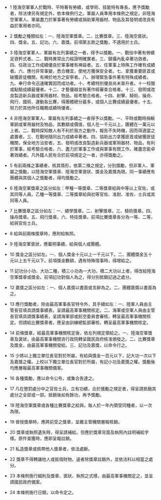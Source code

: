 * 1 陸海空軍軍人於戰時、平時著有勞績，或學術、技能特有專長，應予獎勵者，除法律另有規定外，依本條例行之。軍屬人員準用本條例之規定。非陸海空軍軍人、軍屬盡力於軍事著有勞績或捐助軍用器材、物品及其發明或改良有益於軍用者亦同。

* 2 獎勵之種類如左：一、陸海空軍獎章。二、比賽獎章。三、陸海空褒狀。四、獎金。五、記功。六、嘉獎。前項第五款之獎勵，不適用於士兵。

* 3 陸海空軍軍人、軍屬有左列事績之一者，得予以獎勵。一、戰役中著有勞績足資矜式者。二、戰時異常出力經證明確實者。三、鎮懾內亂卓著功效者。四、任政治工作成績優良於軍事確有裨益者。五、任軍事上特殊工作確有成績者。六、應付非常事變，悉合機宜，使地方獲保安全者。七、拿獲重要匪首或破獲匪徒機關，有裨於地方之安寧者。八、辦理緊急事件著有特殊成績者。九、奉行命令迅速確實因而成功者。十、考績特別優良尚未晉升者。十一校閱或點驗成績最優者。十二、才藝優越並有著作經審查合格者。十三、發明或改良製造新兵器或軍用器材、物品，經考驗合格者。十四、射擊、騎術、操舟、飛行、國術、運動各比賽，得團體總分最多，或個人比賽成績最優者。十五、努力於其他所任職務成績特優者。

* 4 非陸海空軍軍人、軍屬有左列事績之一者得予以獎勵。一、平時或戰時捐輸軍餉或軍用器材及物品，其數額或價值，個人在一千元以上，團體在一萬元以上者。二、戰時探知敵人有不利於我方之動作，報告不失時機，因而得適當之處置者。三、在戰地隨同出力成績卓著者。四、協助出力拿獲匪首或破獲匪徒機關，保全地方治安者。五、發明或改良製造新兵器或軍用器材、物品，有利於軍事，經考驗合格者。六、盡力於軍事工作或與軍事有關工作，確盡忠能卓著效績者。凡外籍人民有合於前項規定之一者，亦得獎勵之。

* 5 有前兩條之事績者，核其情形，依第二條之規定，分別獎勵，但非軍人、軍屬之獎勵，以陸海空軍獎章、陸海空軍褒狀、獎金及嘉獎為限。同一事績應有團體與其個人之獎勵者，得均獎勵之。

* 6 陸海空軍獎章之區分如左：甲種一等獎章、二等獎章給與中等以上官佐，或其同等人員。乙種一等獎章、二等獎章給與初等官佐、准尉、准佐、士兵或其同等人員。

* 7 比賽獎章之區分如左：一、績學獎章。二、射擊獎章。三、騎術獎章。四、操舟獎章。五、飛行獎章。六、特技獎章。前項比賽獎章各分為一等、二等，給與官佐士兵。

* 8 給與前兩條獎章時，應附給執照。

* 9 陸海空軍褒狀，應載明事績，給與個人或團體。

* 10 獎金之區分如左。一、個人獎金十元以上一千元以下。二、團體獎金五十元以上五千元以下。前項獎金數額，遇有特殊情事時，得增給之。

* 11 記功分小功、大功二種，積三小功為一大功，積二大功以上者，得改給陸海空軍獎章或獎金。前項記功對個人為之，得分別抵銷記過之處分。

* 12 嘉獎之區分如左：一、個人嘉獎以書面或言辭為之。二、團體嘉獎以書面為之。

* 13 應行獎勵者，除由最高軍事長官特令外，其手續如左：一、陸軍人員由主管長官填具請獎事績表，呈請最高軍事機關核定。二、海軍或空軍人員由主管長官填具請獎事績表，呈請海軍部或航空委員會審核，轉呈最高軍事機關核定。但請給比賽獎章者，應呈由訓練總監部審核，轉呈最高軍事機關核定。

* 14 前條獎章，經最高軍事機關核定後，依左列規定領給之。一、陸海空軍獎章及褒狀，由最高軍事機關咨行政院轉呈國民政府核准頒發之。二、比賽獎章及獎金，由最高軍事機關發給。三、記功及嘉獎，以命令行之。

* 15 少將以上獨立單位長官對於所屬，有給與獎金一百元以下，記大功一次以下及嘉獎之權。上校以下獨立單位長官對於所屬，有記小功及嘉獎之權。獎勵後均應層報最高軍事機關備案。

* 16 各種獎勵，應以命令公布，或集合告達之。

* 17 凡在懲罰處分中之官佐士兵，立有功績，合於獎勵之規定者，得呈請抵銷其處分之全部或一部。抵銷後如有餘功，再予獎勵。

* 18 陸海空軍獎章或各種比賽獎章之給與，每人於一年內領受同種者，以一次為限。

* 19 晉授獎章時，應將前受之獎章，呈繳主管機關層報核銷。

* 20 獎章或執照遺失時，得呈請補給。但應於獎章背面及執照內註明補給字樣。原件查獲時，應即呈報註銷。

* 21 私造獎章或佩帶他人獎章者，依法處斷。

* 22 獎章不得轉讓他人或抵借財物。違者除獎章註銷外，並依法科以相當之處分。

* 23 本條例施行細則及獎章、褒狀、執照之式樣，由最高軍事機關定之，並呈請國民政府備案。

* 24 本條例施行日期，以命令定之。

